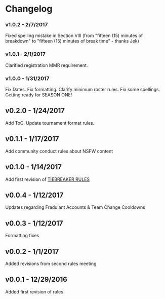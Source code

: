 # Changelog

### v1.0.2 - 2/7/2017

Fixed spelling mistake in Section VIII (from "fifteen (15) minutes of breakdown" to "fifteen (15) minutes of break time" - thanks Jek)

### v1.0.1 - 2/1/2017

Clarified registration MMR requirement.

### v1.0.0 - 1/31/2017

Fix Dates.  Fix formatting.  Clarify minimum roster rules.  Fix some spellings.  Getting ready for SEASON ONE!

## v0.2.0 - 1/24/2017

Add ToC.  Update tournament format rules.

## v0.1.1 - 1/17/2017

Add community conduct rules about NSFW content

## v0.1.0 - 1/14/2017

Add first revision of [TIEBREAKER RULES](https://github.com/EchoLeague/Echo-League-Rules/blob/master/TIEBREAKERS.md)

## v0.0.4 - 1/12/2017

Updates regarding Fradulant Accounts & Team Change Cooldowns

## v0.0.3 - 1/12/2017

Formatting fixes

## v0.0.2 - 1/1/2017

Added revisions from second rules meeting

## v0.0.1 - 12/29/2016

Added first revision of rules
